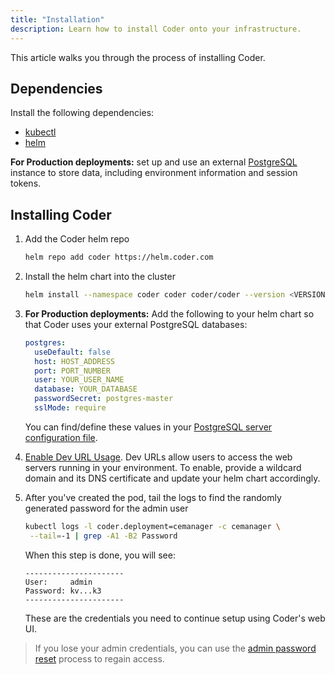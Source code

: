 ```yaml
---
title: "Installation"
description: Learn how to install Coder onto your infrastructure.
---
```


This article walks you through the process of installing Coder.

## Dependencies

Install the following dependencies:

- [kubectl](https://kubernetes.io/docs/tasks/tools/install-kubectl/)
- [helm](https://helm.sh/docs/intro/install/)

**For Production deployments:** set up and use an external
[PostgreSQL](https://www.postgresql.org/docs/12/admin.html) instance to store
data, including environment information and session tokens.

## Installing Coder

1. Add the Coder helm repo

   ```bash
   helm repo add coder https://helm.coder.com
   ```

2. Install the helm chart into the cluster

   ```bash
   helm install --namespace coder coder coder/coder --version <VERSION-NUMBER>
   ```

3. **For Production deployments:** Add the following to your helm chart so that
   Coder uses your external PostgreSQL databases:

   ```yaml
   postgres:
     useDefault: false
     host: HOST_ADDRESS
     port: PORT_NUMBER
     user: YOUR_USER_NAME
     database: YOUR_DATABASE
     passwordSecret: postgres-master
     sslMode: require
   ```

   You can find/define these values in your [PostgreSQL server configuration
   file](https://www.postgresql.org/docs/current/config-setting.html).

4. [Enable Dev URL Usage](../admin/devurls.md). Dev URLs allow users to access
   the web servers running in your environment. To enable, provide a wildcard
   domain and its DNS certificate and update your helm chart accordingly.

5. After you've created the pod, tail the logs to find the randomly generated
   password for the admin user

   ```bash
   kubectl logs -l coder.deployment=cemanager -c cemanager \
    --tail=-1 | grep -A1 -B2 Password
   ```

   When this step is done, you will see:

   ```text
   ----------------------
   User:     admin
   Password: kv...k3
   ----------------------
   ```

   These are the credentials you need to continue setup using Coder's web UI.

> If you lose your admin credentials, you can use the [admin password
> reset](https://help.coder.com/hc/en-us/articles/360057772573) process to
> regain access.
